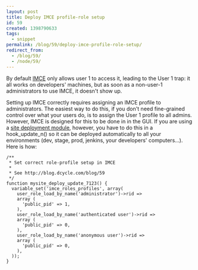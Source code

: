 ```yaml
---
layout: post
title: Deploy IMCE profile-role setup
id: 59
created: 1398790633
tags:
  - snippet
permalink: /blog/59/deploy-imce-profile-role-setup/
redirect_from:
  - /blog/59/
  - /node/59/
---
```

By default [IMCE](https://drupal.org/project/imce) only allows user 1 to access it, leading to the User 1 trap: it all works on developers' machines, but as soon as a non-user-1 administrators to use IMCE, it doesn't show up.

Setting up IMCE correctly requires assigning an IMCE profile to administrators. The easiest way to do this, if you don't need fine-grained control over what your users do, is to assign the User 1 profile to all admins. However, IMCE is designed for this to be done in in the GUI. If you are using a [site deployment module](http://blog.dcycle.com/blog/44/what-site-deployment-module), however, you have to do this in a hook_update_n() so it can be deployed automatically to all your environments (dev, stage, prod, jenkins, your developers' computers...). Here is how:

    /**
     * Set correct role-profile setup in IMCE
     *
     * See http://blog.dcycle.com/blog/59
     */
    function mysite_deploy_update_7123() {
      variable_set('imce_roles_profiles', array(
        user_role_load_by_name('administrator')->rid =>
        array (
          'public_pid' => 1,
        ),
        user_role_load_by_name('authenticated user')->rid =>
        array (
          'public_pid' => 0,
        ),
        user_role_load_by_name('anonymous user')->rid =>
        array (
          'public_pid' => 0,
        ),
      ));
    }
